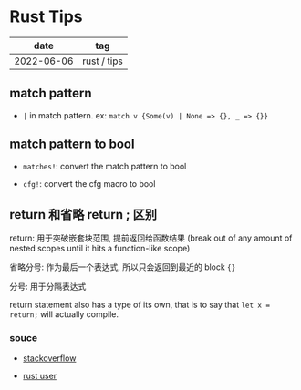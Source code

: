 # Rust Tips

| date       | tag         |
| ---------- | ----------- |
| 2022-06-06 | rust / tips |

## match pattern

- `|` in match pattern. ex: `match v {Some(v) | None => {}, _ => {}}`

## match pattern to bool

- `matches!`: convert the match pattern to bool

- `cfg!`: convert the cfg macro to bool

## return 和省略 return ; 区别

return: 用于突破嵌套块范围, 提前返回给函数结果 (break out of any amount of nested scopes until it hits a function-like scope)

省略分号: 作为最后一个表达式, 所以只会返回到最近的 block `{}`

分号: 用于分隔表达式

return statement also has a type of its own, that is to say that `let x = return;` will actually compile.

### souce

- [stackoverflow](https://stackoverflow.com/questions/59013389/whats-the-difference-between-using-the-return-statement-and-omitting-the-semico)

- [rust user](https://users.rust-lang.org/t/omitting-the-return-keyword/29655/2)
